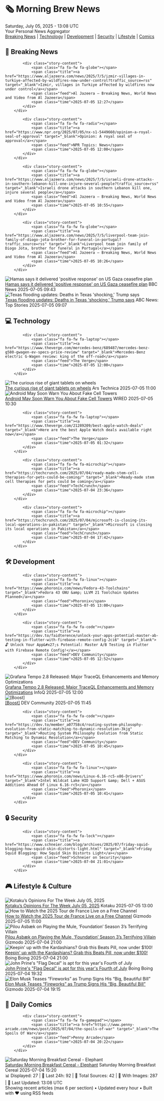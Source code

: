 <!-- Processing 54 RSS feeds at 2025-07-05 13:07:58 UTC -->
<!-- Processing: Saturday Morning Breakfast Cereal -->
<!-- Processing: Poorly Drawn Lines -->
<!-- Processing: Garfield -->
<!-- Processing: Cyanide & Happiness -->
<!-- Processing: Questionable Content -->
<!-- Processing: Dinosaur Comics -->
<!-- Processing: CNN Top Stories -->
<!-- Processing: BBC World News -->
<!-- Processing: BBC Breaking News -->
<!-- Processing: Al Jazeera Breaking News -->
<!-- Processing: NPR News -->
<!-- Processing: Reuters Top News -->
<!-- Processing: Reuters World News -->
<!-- Processing: Associated Press Breaking -->
<!-- Processing: Sky News World -->
<!-- Processing: Ars Technica -->
<!-- Processing: Lobsters Python -->
<!-- Processing: Dev.to -->
<!-- Processing: StackOverflow Blog -->
<!-- Processing: Phoronix Linux News -->
<!-- Processing: It's FOSS -->
<!-- Processing: OMG! Ubuntu -->
<!-- Processing: Red Hat Blog -->
<!-- Processing: Ubuntu Blog -->
<!-- Processing: GitLab Blog -->
<!-- Processing: InfoQ -->
<!-- Processing: DZone -->
<!-- Processing: Martin Fowler -->
<!-- Processing: Lifehacker -->
<!-- Processing: Kotaku -->
<!-- Processing: Boing Boing -->
<!-- Processing: Krebs on Security -->
<!-- Generated 5 new posts out of 32 feeds processed -->
<div class="newspaper-header">
    <h1 class="newspaper-title">🗞️ Morning Brew News</h1>
    <div class="newspaper-date">Saturday, July 05, 2025 - 13:08 UTC</div>
    <div class="newspaper-subtitle">Your Personal News Aggregator</div>
</div>

<div class="newspaper-nav">
    <a href="#breaking">Breaking News</a> |
    <a href="#tech">Technology</a> |
    <a href="#dev">Development</a> |
    <a href="#security">Security</a> |
    <a href="#lifestyle">Lifestyle</a> |
    <a href="#webcomics">Comics</a>
</div>

<div class="news-section breaking-news" id="breaking">
<h2 class="section-header">🚨 Breaking News</h2>
<div class="stories-container">
<div class="story">
            
            <div class="story-content">
                <span class="fa fa-fw fa-globe"></span>
                <span class="title"><a href="https://www.aljazeera.com/news/2025/7/5/izmir-villages-in-turkiye-affected-by-wildfires-now-under-control?traffic_source=rss" target="_blank">Izmir, villages in Turkiye affected by wildfires now under control</a></span>
                <span class="feed">Al Jazeera – Breaking News, World News and Video from Al Jazeera</span>
                <span class="time">2025-07-05 12:27</span>
            </div>
        </div>
<div class="story">
            
            <div class="story-content">
                <span class="fa fa-fw fa-radio"></span>
                <span class="title"><a href="https://www.npr.org/2025/07/05/nx-s1-5449660/opinion-a-royal-seal-of-approval" target="_blank">Opinion: A royal seal of approval</a></span>
                <span class="feed">NPR Topics: News</span>
                <span class="time">2025-07-05 12:00</span>
            </div>
        </div>
<div class="story">
            
            <div class="story-content">
                <span class="fa fa-fw fa-globe"></span>
                <span class="title"><a href="https://www.aljazeera.com/news/2025/7/5/israeli-drone-attacks-in-southern-lebanon-kill-one-injure-several-people?traffic_source=rss" target="_blank">Israeli drone attacks in southern Lebanon kill one, injure several people</a></span>
                <span class="feed">Al Jazeera – Breaking News, World News and Video from Al Jazeera</span>
                <span class="time">2025-07-05 10:55</span>
            </div>
        </div>
<div class="story">
            
            <div class="story-content">
                <span class="fa fa-fw fa-globe"></span>
                <span class="title"><a href="https://www.aljazeera.com/news/2025/7/5/liverpool-team-join-family-of-diogo-jota-brother-for-funeral-in-portugal?traffic_source=rss" target="_blank">Liverpool team join family of Diogo Jota, brother for funeral in Portugal</a></span>
                <span class="feed">Al Jazeera – Breaking News, World News and Video from Al Jazeera</span>
                <span class="time">2025-07-05 10:26</span>
            </div>
        </div>
<div class="story">
            <img src="https://ichef.bbci.co.uk/ace/standard/240/cpsprodpb/f4c0/live/ecc4fae0-58e6-11f0-960d-e9f1088a89fe.jpg" alt="Hamas says it delivered &#x27;positive response&#x27; on US Gaza ceasefire plan" class="story-image" loading="lazy" onerror="this.style.display='none'">
            <div class="story-content">
                <span class="fa fa-fw fa-earth-americas"></span>
                <span class="title"><a href="https://www.bbc.com/news/articles/cnvmrmvp98go" target="_blank">Hamas says it delivered &#x27;positive response&#x27; on US Gaza ceasefire plan</a></span>
                <span class="feed">BBC News</span>
                <span class="time">2025-07-05 09:43</span>
            </div>
        </div>
<div class="story">
            <img src="https://s.abcnews.com/images/US/texas-flooding-5_1751676092679_hpMain_4x3t_384.jpg" alt="Texas flooding updates: Deaths in Texas &#x27;shocking,&#x27; Trump says" class="story-image" loading="lazy" onerror="this.style.display='none'">
            <div class="story-content">
                <span class="fa fa-fw fa-tv"></span>
                <span class="title"><a href="https://abcnews.go.com/US/live-updates/texas-flooding-updates-13-dead-20-campers-unaccounted/?id=123488468" target="_blank">Texas flooding updates: Deaths in Texas &#x27;shocking,&#x27; Trump says</a></span>
                <span class="feed">ABC News: Top Stories</span>
                <span class="time">2025-07-05 09:07</span>
            </div>
        </div>
</div>
</div>
<div class="news-section tech-news" id="tech">
<h2 class="section-header">💻 Technology</h2>
<div class="stories-container">
<div class="story">
            
            <div class="story-content">
                <span class="fa fa-fw fa-laptop"></span>
                <span class="title"><a href="https://www.theverge.com/mercedes-benz/689487/mercedes-benz-g580-gwagen-ev-specs-price-review" target="_blank">Mercedes-Benz electric G-Wagen review: king of the off-road</a></span>
                <span class="feed">The Verge</span>
                <span class="time">2025-07-05 12:00</span>
            </div>
        </div>
<div class="story">
            <img src="https://cdn.arstechnica.net/wp-content/uploads/2025/06/20250626_163545-500x500.jpg" alt="The curious rise of giant tablets on wheels" class="story-image" loading="lazy" onerror="this.style.display='none'">
            <div class="story-content">
                <span class="fa fa-fw fa-cog"></span>
                <span class="title"><a href="https://arstechnica.com/gadgets/2025/07/the-curious-rise-of-giant-tablets-on-wheels/" target="_blank">The curious rise of giant tablets on wheels</a></span>
                <span class="feed">Ars Technica</span>
                <span class="time">2025-07-05 11:00</span>
            </div>
        </div>
<div class="story">
            <img src="https://media.wired.com/photos/6866ab5363e768478a3a2979/master/pass/andriod-fake-towers-sec-2209377981.jpg" alt="Android May Soon Warn You About Fake Cell Towers" class="story-image" loading="lazy" onerror="this.style.display='none'">
            <div class="story-content">
                <span class="fa fa-fw fa-bolt"></span>
                <span class="title"><a href="https://www.wired.com/story/android-may-soon-warn-you-about-fake-cell-towers/" target="_blank">Android May Soon Warn You About Fake Cell Towers</a></span>
                <span class="feed">WIRED</span>
                <span class="time">2025-07-05 10:30</span>
            </div>
        </div>
<div class="story">
            
            <div class="story-content">
                <span class="fa fa-fw fa-laptop"></span>
                <span class="title"><a href="https://www.theverge.com/21289209/best-apple-watch-deals" target="_blank">Here are the best Apple Watch deals available right now</a></span>
                <span class="feed">The Verge</span>
                <span class="time">2025-07-05 01:32</span>
            </div>
        </div>
<div class="story">
            
            <div class="story-content">
                <span class="fa fa-fw fa-microchip"></span>
                <span class="title"><a href="https://techcrunch.com/2025/07/04/ready-made-stem-cell-therapies-for-pets-could-be-coming/" target="_blank">Ready-made stem cell therapies for pets could be coming</a></span>
                <span class="feed">TechCrunch</span>
                <span class="time">2025-07-04 23:36</span>
            </div>
        </div>
<div class="story">
            
            <div class="story-content">
                <span class="fa fa-fw fa-microchip"></span>
                <span class="title"><a href="https://techcrunch.com/2025/07/04/microsoft-is-closing-its-local-operations-in-pakistan/" target="_blank">Microsoft is closing its local operations in Pakistan</a></span>
                <span class="feed">TechCrunch</span>
                <span class="time">2025-07-04 17:42</span>
            </div>
        </div>
</div>
</div>
<div class="news-section dev-news" id="dev">
<h2 class="section-header">🛠️ Development</h2>
<div class="stories-container">
<div class="story">
            
            <div class="story-content">
                <span class="fa fa-fw fa-linux"></span>
                <span class="title"><a href="https://www.phoronix.com/news/Fedora-43-Toolchains" target="_blank">Fedora 43 GNU &amp; LLVM 21 Toolchain Updates Planned</a></span>
                <span class="feed">Phoronix</span>
                <span class="time">2025-07-05 13:00</span>
            </div>
        </div>
<div class="story">
            
            <div class="story-content">
                <span class="fa fa-fw fa-code"></span>
                <span class="title"><a href="https://dev.to/faidterence/unlock-your-apps-potential-master-ab-testing-in-flutter-with-firebase-remote-config-2ci6" target="_blank">🔓 Unlock Your App&#x27;s Potential: Master A/B Testing in Flutter with Firebase Remote Config!</a></span>
                <span class="feed">DEV Community</span>
                <span class="time">2025-07-05 12:52</span>
            </div>
        </div>
<div class="story">
            <img src="https://res.infoq.com/news/2025/07/grafana-tempo-2-8/en/headerimage/grafana-traceql-1751626278305.jpeg" alt="Grafana Tempo 2.8 Released: Major TraceQL Enhancements and Memory Optimizations" class="story-image" loading="lazy" onerror="this.style.display='none'">
            <div class="story-content">
                <span class="fa fa-fw fa-info-circle"></span>
                <span class="title"><a href="https://www.infoq.com/news/2025/07/grafana-tempo-2-8/?utm_campaign=infoq_content&utm_source=infoq&utm_medium=feed&utm_term=global" target="_blank">Grafana Tempo 2.8 Released: Major TraceQL Enhancements and Memory Optimizations</a></span>
                <span class="feed">InfoQ</span>
                <span class="time">2025-07-05 12:00</span>
            </div>
        </div>
<div class="story">
            <img src="https://media2.dev.to/dynamic/image/width=800%2Cheight=%2Cfit=scale-down%2Cgravity=auto%2Cformat=auto/https%3A%2F%2Fdev-to-uploads.s3.amazonaws.com%2Fuploads%2Forganization%2Fprofile_image%2F10682%2Fbc1a28a5-111a-4dd5-83ec-0d6fc5ccc93f.jpeg" alt="[Boost]" class="story-image" loading="lazy" onerror="this.style.display='none'">
            <div class="story-content">
                <span class="fa fa-fw fa-code"></span>
                <span class="title"><a href="https://dev.to/hadil/-3257" target="_blank">[Boost]</a></span>
                <span class="feed">DEV Community</span>
                <span class="time">2025-07-05 11:45</span>
            </div>
        </div>
<div class="story">
            
            <div class="story-content">
                <span class="fa fa-fw fa-code"></span>
                <span class="title"><a href="https://dev.to/member_a07758c4/routing-system-philosophy-evolution-from-static-matching-to-dynamic-resolution-3kjg" target="_blank">Routing System Philosophy Evolution from Static Matching to Dynamic Resolution</a></span>
                <span class="feed">DEV Community</span>
                <span class="time">2025-07-05 10:45</span>
            </div>
        </div>
<div class="story">
            
            <div class="story-content">
                <span class="fa fa-fw fa-linux"></span>
                <span class="title"><a href="https://www.phoronix.com/news/Linux-6.16-rc5-x86-Drivers" target="_blank">Intel Wildcat Lake HID Support &amp; Dell + ASUS Additions Ahead Of Linux 6.16-rc5</a></span>
                <span class="feed">Phoronix</span>
                <span class="time">2025-07-05 10:41</span>
            </div>
        </div>
</div>
</div>
<div class="news-section security-news" id="security">
<h2 class="section-header">🔒 Security</h2>
<div class="stories-container">
<div class="story">
            
            <div class="story-content">
                <span class="fa fa-fw fa-lock"></span>
                <span class="title"><a href="https://www.schneier.com/blog/archives/2025/07/friday-squid-blogging-how-squid-skin-distorts-light.html" target="_blank">Friday Squid Blogging: How Squid Skin Distorts Light</a></span>
                <span class="feed">Schneier on Security</span>
                <span class="time">2025-07-04 21:01</span>
            </div>
        </div>
</div>
</div>
<div class="news-section lifestyle-news" id="lifestyle">
<h2 class="section-header">🎮 Lifestyle & Culture</h2>
<div class="stories-container">
<div class="story">
            <img src="https://i.kinja-img.com/image/upload/c_fit,q_80,w_636/a8d7e90faaa11ff1c47cf63feebada82.jpg" alt="Kotaku’s Opinions For The Week July 05, 2025" class="story-image" loading="lazy" onerror="this.style.display='none'">
            <div class="story-content">
                <span class="fa fa-fw fa-gamepad"></span>
                <span class="title"><a href="https://kotaku.com/kotaku-s-opinions-for-the-week-july-05-2025-1851785672" target="_blank">Kotaku’s Opinions For The Week July 05, 2025</a></span>
                <span class="feed">Kotaku</span>
                <span class="time">2025-07-05 13:00</span>
            </div>
        </div>
<div class="story">
            <img src="https://gizmodo.com/app/uploads/2025/07/Tour-de-France-Free-Channel-Live-Stream.jpg" alt="How to Watch the 2025 Tour de France Live on a Free Channel" class="story-image" loading="lazy" onerror="this.style.display='none'">
            <div class="story-content">
                <span class="fa fa-fw fa-computer"></span>
                <span class="title"><a href="https://gizmodo.com/how-to-watch-the-2025-tour-de-france-live-on-a-free-channel-2000623221" target="_blank">How to Watch the 2025 Tour de France Live on a Free Channel</a></span>
                <span class="feed">Gizmodo</span>
                <span class="time">2025-07-05 11:00</span>
            </div>
        </div>
<div class="story">
            <img src="https://gizmodo.com/app/uploads/2025/06/TheMuleinterview.jpg" alt="Pilou Asbæk on Playing the Mule, ‘Foundation’ Season 3’s Terrifying Villain" class="story-image" loading="lazy" onerror="this.style.display='none'">
            <div class="story-content">
                <span class="fa fa-fw fa-computer"></span>
                <span class="title"><a href="https://gizmodo.com/pilou-asbaek-on-playing-the-mule-foundation-season-3s-terrifying-villain-2000622270" target="_blank">Pilou Asbæk on Playing the Mule, ‘Foundation’ Season 3’s Terrifying Villain</a></span>
                <span class="feed">Gizmodo</span>
                <span class="time">2025-07-04 21:00</span>
            </div>
        </div>
<div class="story">
            <img src="https://i0.wp.com/boingboing.net/wp-content/uploads/2025/07/Beats-Pill-x-Kim-Kardashian-Collab-Wireless-Bluetooth-Speaker.jpg?fit=2250%2C1500&amp;quality=60&amp;ssl=1" alt="Keepin&#x27; up with the Kardashians? Grab this Beats Pill, now under $100!" class="story-image" loading="lazy" onerror="this.style.display='none'">
            <div class="story-content">
                <span class="fa fa-fw fa-arrow-right"></span>
                <span class="title"><a href="https://boingboing.net/2025/07/04/keepin-up-with-the-kardashians-grab-this-beats-pill-now-under-100.html" target="_blank">Keepin&#x27; up with the Kardashians? Grab this Beats Pill, now under $100!</a></span>
                <span class="feed">Boing Boing</span>
                <span class="time">2025-07-04 21:00</span>
            </div>
        </div>
<div class="story">
            <img src="https://i0.wp.com/boingboing.net/wp-content/uploads/2025/07/This-American-flag-wont-get-you-into-heaven2C-ei.jpg?fit=1080%2C1439&amp;quality=60&amp;ssl=1" alt="John Prine&#x27;s &quot;Flag Decal&quot; is apt for this year&#x27;s Fourth of July" class="story-image" loading="lazy" onerror="this.style.display='none'">
            <div class="story-content">
                <span class="fa fa-fw fa-arrow-right"></span>
                <span class="title"><a href="https://boingboing.net/2025/07/04/john-prines-flag-decal-is-apt-for-this-years-fourth-of-july.html" target="_blank">John Prine&#x27;s &quot;Flag Decal&quot; is apt for this year&#x27;s Fourth of July</a></span>
                <span class="feed">Boing Boing</span>
                <span class="time">2025-07-04 19:32</span>
            </div>
        </div>
<div class="story">
            <img src="https://gizmodo.com/app/uploads/2025/03/elon-musk-frown-face-GettyImages-2203703329-copy.jpg" alt="Elon Musk Teases “Fireworks” as Trump Signs His “Big, Beautiful Bill”" class="story-image" loading="lazy" onerror="this.style.display='none'">
            <div class="story-content">
                <span class="fa fa-fw fa-computer"></span>
                <span class="title"><a href="https://gizmodo.com/as-trumps-bill-becomes-law-elon-musk-teases-political-fireworks-2000624360" target="_blank">Elon Musk Teases “Fireworks” as Trump Signs His “Big, Beautiful Bill”</a></span>
                <span class="feed">Gizmodo</span>
                <span class="time">2025-07-04 19:15</span>
            </div>
        </div>
</div>
</div>
<div class="news-section webcomics-section" id="webcomics">
<h2 class="section-header">🎨 Daily Comics</h2>
<div class="stories-container">
<div class="story">
            
            <div class="story-content">
                <span class="fa fa-fw fa-gamepad"></span>
                <span class="title"><a href="https://www.penny-arcade.com/news/post/2025/07/04/the-spoils-of-war" target="_blank">The Spoils Of War</a></span>
                <span class="feed">Penny Arcade</span>
                <span class="time">2025-07-04 20:22</span>
            </div>
        </div>
<div class="story">
            <img src="https://www.smbc-comics.com/comics/1751566043-20250704.png" alt="Saturday Morning Breakfast Cereal - Elephant" class="story-image" loading="lazy" onerror="this.style.display='none'">
            <div class="story-content">
                <span class="fa fa-fw fa-smile"></span>
                <span class="title"><a href="https://www.smbc-comics.com/comic/elephant" target="_blank">Saturday Morning Breakfast Cereal - Elephant</a></span>
                <span class="feed">Saturday Morning Breakfast Cereal</span>
                <span class="time">2025-07-04 15:20</span>
            </div>
        </div>
</div>
</div>

<div class="newspaper-footer">
    <div class="stats">
        📊 Displayed: 27 | 📅 Last 24h: 92 | 📡 Total Sources: 42 | 📸 With Images: 287 |
        🔄 Last Updated: 13:08 UTC
    </div>
    <div class="footer-note">
        Showing recent articles (max 6 per section) • Updated every hour • Built with ❤️ using RSS feeds
    </div>
</div>
